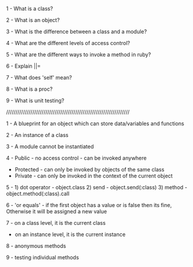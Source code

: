 1 - What is a class?

2 - What is an object?

3 - What is the difference between a class and a module?

4 - What are the different levels of access control?

5 - What are the different ways to invoke a method in ruby?

6 - Explain ||=

7 - What does 'self' mean?

8 - What is a proc?

9 - What is unit testing?

//////////////////////////////////////////////////////////////////

1 - A blueprint for an object which can store data/variables and functions

2 - An instance of a class

3 - A module cannot be instantiated

4 - Public - no access control - can be invoked anywhere
  - Protected - can only be invoked by objects of the same class
  - Private - can only be invoked in the context of the current object

5 - 1) dot operator - object.class
    2) send - object.send(:class)
    3) method - object.method(:class).call

6 - 'or equals' - if the first object has a value or is false then its fine, Otherwise it will be assigned a new value

7 - on a class level, it is the current class
  - on an instance level, it is the current instance

8 - anonymous methods

9 - testing individual methods

